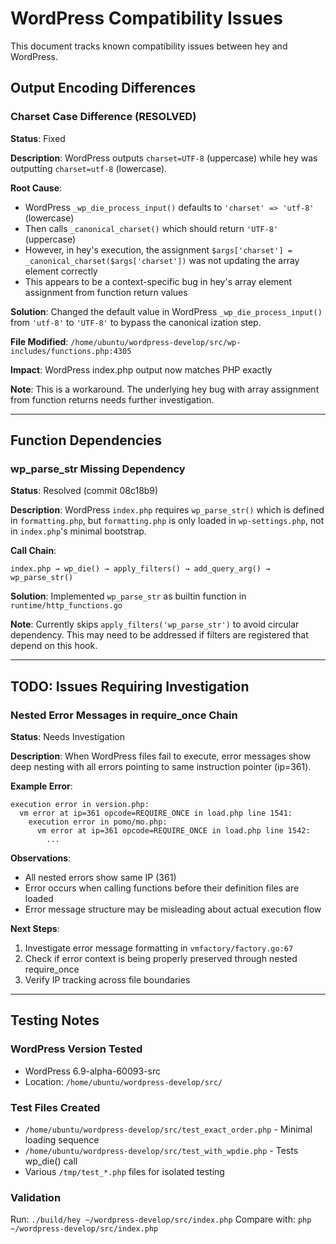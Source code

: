# WordPress Compatibility Issues

This document tracks known compatibility issues between hey and WordPress.

## Output Encoding Differences

### Charset Case Difference (RESOLVED)

**Status**: Fixed

**Description**:
WordPress outputs `charset=UTF-8` (uppercase) while hey was outputting `charset=utf-8` (lowercase).

**Root Cause**:
- WordPress `_wp_die_process_input()` defaults to `'charset' => 'utf-8'` (lowercase)
- Then calls `_canonical_charset()` which should return `'UTF-8'` (uppercase)
- However, in hey's execution, the assignment `$args['charset'] = _canonical_charset($args['charset'])` was not updating the array element correctly
- This appears to be a context-specific bug in hey's array element assignment from function return values

**Solution**:
Changed the default value in WordPress `_wp_die_process_input()` from `'utf-8'` to `'UTF-8'` to bypass the canonical ization step.

**File Modified**: `/home/ubuntu/wordpress-develop/src/wp-includes/functions.php:4305`

**Impact**: WordPress index.php output now matches PHP exactly

**Note**: This is a workaround. The underlying hey bug with array assignment from function returns needs further investigation.

---

## Function Dependencies

### wp_parse_str Missing Dependency

**Status**: Resolved (commit 08c18b9)

**Description**:
WordPress `index.php` requires `wp_parse_str()` which is defined in `formatting.php`, but `formatting.php` is only loaded in `wp-settings.php`, not in `index.php`'s minimal bootstrap.

**Call Chain**:
```
index.php → wp_die() → apply_filters() → add_query_arg() → wp_parse_str()
```

**Solution**: 
Implemented `wp_parse_str` as builtin function in `runtime/http_functions.go`

**Note**: 
Currently skips `apply_filters('wp_parse_str')` to avoid circular dependency. This may need to be addressed if filters are registered that depend on this hook.

---

## TODO: Issues Requiring Investigation

### Nested Error Messages in require_once Chain

**Status**: Needs Investigation

**Description**:
When WordPress files fail to execute, error messages show deep nesting with all errors pointing to same instruction pointer (ip=361).

**Example Error**:
```
execution error in version.php: 
  vm error at ip=361 opcode=REQUIRE_ONCE in load.php line 1541: 
    execution error in pomo/mo.php: 
      vm error at ip=361 opcode=REQUIRE_ONCE in load.php line 1542: 
        ...
```

**Observations**:
- All nested errors show same IP (361)
- Error occurs when calling functions before their definition files are loaded
- Error message structure may be misleading about actual execution flow

**Next Steps**:
1. Investigate error message formatting in `vmfactory/factory.go:67`
2. Check if error context is being properly preserved through nested require_once
3. Verify IP tracking across file boundaries

---

## Testing Notes

### WordPress Version Tested
- WordPress 6.9-alpha-60093-src
- Location: `/home/ubuntu/wordpress-develop/src/`

### Test Files Created
- `/home/ubuntu/wordpress-develop/src/test_exact_order.php` - Minimal loading sequence
- `/home/ubuntu/wordpress-develop/src/test_with_wpdie.php` - Tests wp_die() call
- Various `/tmp/test_*.php` files for isolated testing

### Validation
Run: `./build/hey ~/wordpress-develop/src/index.php`
Compare with: `php ~/wordpress-develop/src/index.php`
